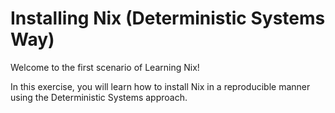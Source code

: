 # Installing Nix (Deterministic Systems Way)

Welcome to the first scenario of Learning Nix!

In this exercise, you will learn how to install Nix in a reproducible manner using the Deterministic Systems approach.